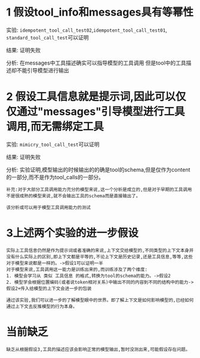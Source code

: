 # 1 假设tool_info和messages具有等幂性

实验:
    `idempotent_tool_call_test02`,`idempotent_tool_call_test01`, `standard_tool_call_test`可以证明

结果:
     证明失败

分析:
    在messages中工具描述确实可以指导模型的工具调用
    但是tool中的工具描述却不能引导模型进行输出

# 2 假设工具信息就是提示词,因此可以仅仅通过"messages"引导模型进行工具调用,而无需绑定工具

实验:
    `mimicry_tool_call_test`可以证明

结果:
    证明失败

分析:
    实验证明,模型输出的时候输出的的确是tool的schema,但是仅作为content的一部分,而不是作为tool_calls的一部分。

    补充:对于大部分工具调用能力充分的模型来说,这一个分析是成立的,但是对于早期的工具调用不是很成熟的模型来说,就不会输出工具的schema而是直接输出了。

    该分析或可以用于模型工具调用能力的测试

# 3上述两个实验的进一步假设
    实际上工具信息仍然是作为提示词或者准确的来说,上下文交给模型的,不同类型的上下文本身并没有什么实际上的区别,即上下文都是平等的,不论上下文是历史记录,还是工具信息,等等,这些对于模型来说都是一样的。->假设1可以证明一半
    对于模型来说,工具调用这一能力是训练出来的,而训练涉及了两个维度:
    1. 模型会学习从 类似 工具信息 的格式,转换为tool的schema的能力。->假设2
    2. 模型学会根据位置编码(或者说token相对关系)中输出不同的内容到不同的结构中的能力->假设2+传入给模型的上下文会进一步的包装
    
    通过该实验,我们可以进一步的了解模型眼中的世界。即了解上下文是如何影响模型的,已经如何通过上下文去反推模型的行为本身。

# 当前缺乏
    缺乏从根据假设3,工具的描述应该会影响正常的模型输出,暂时没测出来,可能假设存在问题。


